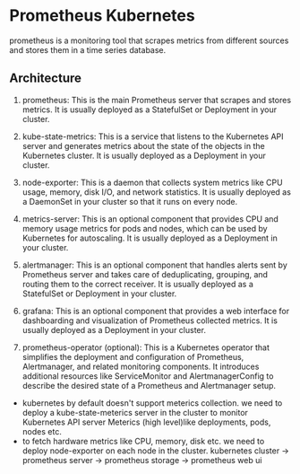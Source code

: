 # Prometheus Kubernetes

prometheus is a monitoring tool that scrapes metrics from different sources and stores them in a time series database.

## Architecture

1. prometheus: This is the main Prometheus server that scrapes and stores metrics. It is usually deployed as a StatefulSet or Deployment in your cluster.

2. kube-state-metrics: This is a service that listens to the Kubernetes API server and generates metrics about the state of the objects in the Kubernetes cluster. It is usually deployed as a Deployment in your cluster.

3. node-exporter: This is a daemon that collects system metrics like CPU usage, memory, disk I/O, and network statistics. It is usually deployed as a DaemonSet in your cluster so that it runs on every node.

4. metrics-server: This is an optional component that provides CPU and memory usage metrics for pods and nodes, which can be used by Kubernetes for autoscaling. It is usually deployed as a Deployment in your cluster.

5. alertmanager: This is an optional component that handles alerts sent by Prometheus server and takes care of deduplicating, grouping, and routing them to the correct receiver. It is usually deployed as a StatefulSet or Deployment in your cluster.

6. grafana: This is an optional component that provides a web interface for dashboarding and visualization of Prometheus collected metrics. It is usually deployed as a Deployment in your cluster.

7. prometheus-operator (optional): This is a Kubernetes operator that simplifies the deployment and configuration of Prometheus, Alertmanager, and related monitoring components. It introduces additional resources like ServiceMonitor and AlertmanagerConfig to describe the desired state of a Prometheus and Alertmanager setup.



- kubernetes by default doesn't support meterics collection. we need to deploy a kube-state-meterics server in the cluster to monitor Kubernetes API server Meterics (high level)like deployments, pods, nodes etc.  
- to fetch hardware metrics like CPU, memory, disk etc. we need to deploy node-exporter on each node in the cluster.
kubernetes cluster -> prometheus server -> prometheus storage -> prometheus web ui
